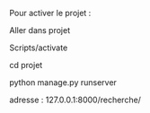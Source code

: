 Pour activer le projet : 

Aller dans projet

Scripts/activate

cd projet

python manage.py runserver

adresse : 127.0.0.1:8000/recherche/

